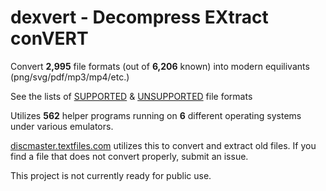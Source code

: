 # dexvert - **D**ecompress **EX**tract con**VERT**
Convert **2,995** file formats (out of **6,206** known) into modern equilivants (png/svg/pdf/mp3/mp4/etc.)

See the lists of [SUPPORTED](SUPPORTED.md) & [UNSUPPORTED](UNSUPPORTED.md) file formats

Utilizes **562** helper programs running on **6** different operating systems under various emulators.

[discmaster.textfiles.com](http://discmaster.textfiles.com/) utilizes this to convert and extract old files. If you find a file that does not convert properly, submit an issue.

This project is not currently ready for public use.
